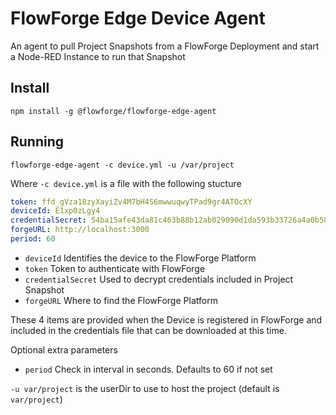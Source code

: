 # FlowForge Edge Device Agent

An agent to pull Project Snapshots from a FlowForge Deployment and start a Node-RED Instance to run that Snapshot

## Install

```
npm install -g @flowforge/flowforge-edge-agent
```

## Running

```
flowforge-edge-agent -c device.yml -u /var/project
```

Where `-c device.yml` is a file with the following stucture

```yaml
token: ffd_gVza18zyXayiZv4M7bH4S6mwwuqwyTPad9gr4ATOcXY
deviceId: E1xp0zLgy4
credentialSecret: 54ba15afe43da81c463b88b12ab029090d1da593b33726a4a0b581395c26a1ad
forgeURL: http://localhost:3000
period: 60
```

- `deviceId` Identifies the device to the FlowForge Platform
- `token` Token to authenticate with FlowForge
- `credentialSecret` Used to decrypt credentials included in Project Snapshot
- `forgeURL` Where to find the FlowForge Platform

These 4 items are provided when the Device is registered in FlowForge and included in the credentials file 
that can be downloaded at this time.

Optional extra parameters

- `period` Check in interval in seconds. Defaults to 60 if not set


`-u var/project` is the userDir to use to host the project (default is `var/project`)